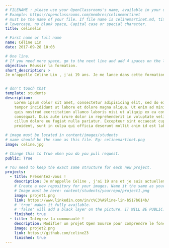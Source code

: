 ```yaml
---
# FILENAME : please use your OpenClassrooms's name, available in your url.
# Example: https://openclassrooms.com/membres/celinemartinet
# must be the name of your file. If file name is celinemartinet.md, title is celinemartinet.
# lowercase, no blank space, Capital case or special character.
title: celinelin

# First name or full name
name: Céline Lin
date: 2017-09-28 10:03

# One line.
# If you need more space, go to the next line and add 4 spaces on the left, as in 'description'.
objective: Réussir la formation.
short_description: >
Je m'appelle Céline Lin , j'ai 19 ans. Je me lance dans cette formation pour pouvoir avoir un changement de ma vie actuel.


# don't touch that
template: students
description:
    Lorem ipsum dolor sit amet, consectetur adipisicing elit, sed do eiusmod
    tempor incididunt ut labore et dolore magna aliqua. Ut enim ad minim veniam,
    quis nostrud exercitation ullamco laboris nisi ut aliquip ex ea commodo
    consequat. Duis aute irure dolor in reprehenderit in voluptate velit esse
    cillum dolore eu fugiat nulla pariatur. Excepteur sint occaecat cupidatat non
    proident, sunt in culpa qui officia deserunt mollit anim id est laborum.

# image must be located in content/images/students
# name should be the same as this file. Eg: celinemartinet.png
image: celine.jpg

# Change this to True when you do you pull request.
public: True

# You need to keep the exact same structure for each new project.
projects:
  - title: Présentez-vous !
    description: Je m'appelle Celine , j'ai 19 ans et je suis actuellement en formation de développeuse d'application Android.
    # Create a new repository for your images. Name it the same as your nickname and profile picture.
    # Image must be here: content/students/yourrepo/project1.png
    image: projet1.png
    link: https://www.linkedin.com/in/c%C3%A9line-lin-b517b614b/
    # 'true' makes it fully available.
    # 'false' will add a black layer on the picture. IT WILL BE PUBLIC!
    finished: true
  - title: Intégrez la communauté !
    description: Modifier un projet Open Source pour comprendre le fonctionnement de Git, de Github et des pull requests.
    image: projet2.png
    link: https://github.com/celine23
    finished: true
---
```

